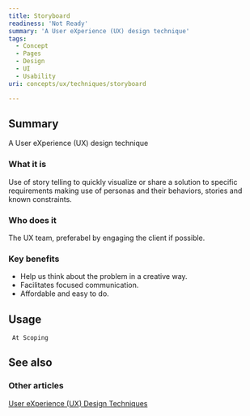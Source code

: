 ```yaml
---
title: Storyboard
readiness: 'Not Ready'
summary: 'A User eXperience (UX) design technique'
tags:
  - Concept
  - Pages
  - Design
  - UI
  - Usability
uri: concepts/ux/techniques/storyboard

---
```

## <span>Summary</span>

A User eXperience (UX) design technique

### <span>What it is</span>

Use of story telling to quickly visualize or share a solution to specific requirements making use of personas and their behaviors, stories and known constraints.

### <span>Who does it</span>

The UX team, preferabel by engaging the client if possible.

### <span>Key benefits</span>

-   Help us think about the problem in a creative way.
-   Facilitates focused communication.
-   Affordable and easy to do.

## <span>Usage</span>

     At Scoping

## <span>See also</span>

### <span>Other articles</span>

[User eXperience (UX) Design Techniques](/concepts/ux/techniques)